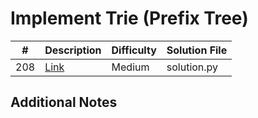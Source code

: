 # Implement Trie (Prefix Tree)
|#|Description|Difficulty|Solution File|
|-|-|-|-|
|208|[Link](https://leetcode.com/problems/implement-trie-prefix-tree/)|Medium|solution.py|

## Additional Notes
